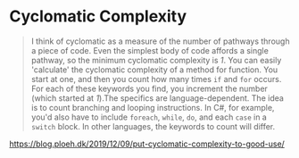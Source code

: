 # Cyclomatic Complexity

> I think of cyclomatic as a measure of the number of pathways through a piece of code. Even the simplest body of code affords a single pathway, so the minimum cyclomatic complexity is *1*. You can easily 'calculate' the cyclomatic complexity of a method for function. You start at one, and then you count how many times `if` and `for` occurs. For each of these keywords you find, you increment the number (which started at *1*).The specifics are language-dependent. The idea is to count branching and looping instructions. In C#, for example, you'd also have to include `foreach`, `while`, `do`, and each `case` in a `switch` block. In other languages, the keywords to count will differ.


https://blog.ploeh.dk/2019/12/09/put-cyclomatic-complexity-to-good-use/
